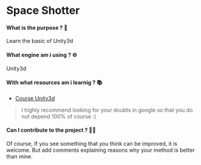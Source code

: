# Space Shotter

#### What is the purpose ? 👾

Learn the basic of Unity3d

#### What engine am i using ? ⚙️

Unity3d

#### With what resources am i learnig ? 📚

- [Course Unity3d](https://www.udemy.com/the-ultimate-guide-to-game-development-with-unity/)

> I highly recommend looking for your doubts in google so that you do not depend 100% of course :)

#### Can I contribute to the project ? 🙋‍♀️

Of course, If you see something that you think can be improved, it is welcome. But add comments explaining reasons why your method is better than mine.
